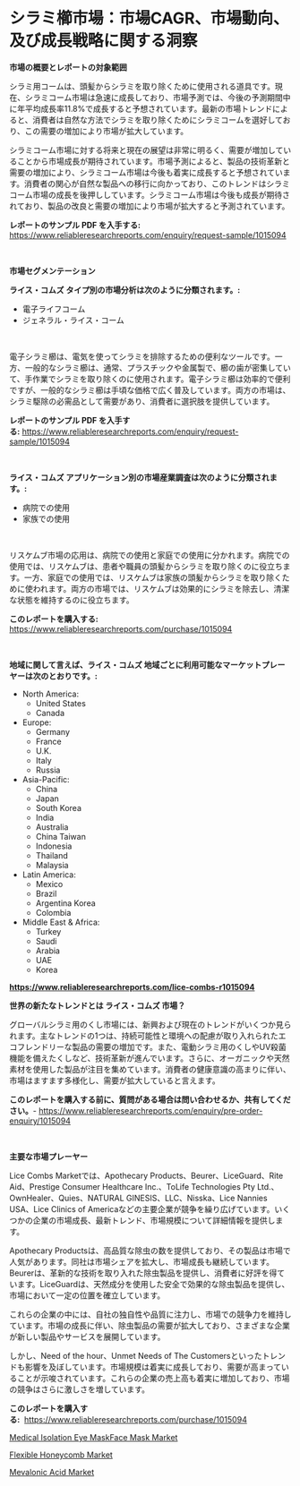 <p><h1>シラミ櫛市場：市場CAGR、市場動向、及び成長戦略に関する洞察</h1></p><p><strong>市場の概要とレポートの対象範囲</strong></p>
<p><p>シラミ用コームは、頭髪からシラミを取り除くために使用される道具です。現在、シラミコーム市場は急速に成長しており、市場予測では、今後の予測期間中に年平均成長率11.8%で成長すると予想されています。最新の市場トレンドによると、消費者は自然な方法でシラミを取り除くためにシラミコームを選好しており、この需要の増加により市場が拡大しています。</p><p>シラミコーム市場に対する将来と現在の展望は非常に明るく、需要が増加していることから市場成長が期待されています。市場予測によると、製品の技術革新と需要の増加により、シラミコーム市場は今後も着実に成長すると予想されています。消費者の関心が自然な製品への移行に向かっており、このトレンドはシラミコーム市場の成長を後押ししています。シラミコーム市場は今後も成長が期待されており、製品の改良と需要の増加により市場が拡大すると予測されています。</p></p>
<p><strong>レポートのサンプル PDF を入手する:</strong> <a href="https://www.reliableresearchreports.com/enquiry/request-sample/1015094">https://www.reliableresearchreports.com/enquiry/request-sample/1015094</a></p>
<p>&nbsp;</p>
<p><strong>市場セグメンテーション</strong></p>
<p><strong>ライス・コムズ タイプ別の市場分析は次のように分類されます。:</strong></p>
<p><ul><li>電子ライフコーム</li><li>ジェネラル・ライス・コーム</li></ul></p>
<p>&nbsp;</p>
<p><p>電子シラミ櫛は、電気を使ってシラミを排除するための便利なツールです。一方、一般的なシラミ櫛は、通常、プラスチックや金属製で、櫛の歯が密集していて、手作業でシラミを取り除くのに使用されます。電子シラミ櫛は効率的で便利ですが、一般的なシラミ櫛は手頃な価格で広く普及しています。両方の市場は、シラミ駆除の必需品として需要があり、消費者に選択肢を提供しています。</p></p>
<p><strong>レポートのサンプル PDF を入手する:</strong>&nbsp;<a href="https://www.reliableresearchreports.com/enquiry/request-sample/1015094">https://www.reliableresearchreports.com/enquiry/request-sample/1015094</a></p>
<p>&nbsp;</p>
<p><strong> ライス・コムズ アプリケーション別の市場産業調査は次のように分類されます。:</strong></p>
<p><ul><li>病院での使用</li><li>家族での使用</li></ul></p>
<p>&nbsp;</p>
<p><p>リスケムブ市場の応用は、病院での使用と家庭での使用に分かれます。病院での使用では、リスケムブは、患者や職員の頭髪からシラミを取り除くのに役立ちます。一方、家庭での使用では、リスケムブは家族の頭髪からシラミを取り除くために使われます。両方の市場では、リスケムブは効果的にシラミを除去し、清潔な状態を維持するのに役立ちます。</p></p>
<p><strong>このレポートを購入する:</strong>&nbsp; <a href="https://www.reliableresearchreports.com/purchase/1015094">https://www.reliableresearchreports.com/purchase/1015094</a></p>
<p>&nbsp;</p>
<p><strong>地域に関して言えば、ライス・コムズ 地域ごとに利用可能なマーケットプレーヤーは次のとおりです。:</strong></p>
<p><ul>
    <li>
        North America:
        <ul>
            <li>United States</li>
            <li>Canada</li>
        </ul>
    </li>
    <li>
        Europe:
        <ul>
            <li>Germany</li>
            <li>France</li>
            <li>U.K.</li>
            <li>Italy</li>
            <li>Russia</li>
        </ul>
    </li>
    <li>
        Asia-Pacific:
        <ul>
            <li>China</li>
            <li>Japan</li>
            <li>South Korea</li>
            <li>India</li>
            <li>Australia</li>
            <li>China Taiwan</li>
            <li>Indonesia</li>
            <li>Thailand</li>
            <li>Malaysia</li>
        </ul>
    </li>
    <li>
        Latin America:
        <ul>
            <li>Mexico</li>
            <li>Brazil</li>
            <li>Argentina Korea</li>
            <li>Colombia</li>
        </ul>
    </li>
    <li>
        Middle East & Africa:
        <ul>
            <li>Turkey</li>
            <li>Saudi</li>
            <li>Arabia</li>
            <li>UAE</li>
            <li>Korea</li>
        </ul>
    </li>
    </ul></p>
<p><strong><a href="https://www.reliableresearchreports.com/lice-combs-r1015094">https://www.reliableresearchreports.com/lice-combs-r1015094</a></strong>&nbsp;</p>
<p><strong>世界の新たなトレンドとは ライス・コムズ 市場？</strong></p>
<p><p>グローバルシラミ用のくし市場には、新興および現在のトレンドがいくつか見られます。主なトレンドの1つは、持続可能性と環境への配慮が取り入れられたエコフレンドリーな製品の需要の増加です。また、電動シラミ用のくしやUV殺菌機能を備えたくしなど、技術革新が進んでいます。さらに、オーガニックや天然素材を使用した製品が注目を集めています。消費者の健康意識の高まりに伴い、市場はますます多様化し、需要が拡大していると言えます。</p></p>
<p><strong>このレポートを購入する前に、質問がある場合は問い合わせるか、共有してください。</strong>- <a href="https://www.reliableresearchreports.com/enquiry/pre-order-enquiry/1015094">https://www.reliableresearchreports.com/enquiry/pre-order-enquiry/1015094</a></p>
<p>&nbsp;</p>
<p><strong>主要な市場プレーヤー</strong></p>
<p><p>Lice Combs Marketでは、Apothecary Products、Beurer、LiceGuard、Rite Aid、Prestige Consumer Healthcare Inc.、ToLife Technologies Pty Ltd.、OwnHealer、Quies、NATURAL GINESIS、LLC、Nisska、Lice Nannies USA、Lice Clinics of Americaなどの主要企業が競争を繰り広げています。いくつかの企業の市場成長、最新トレンド、市場規模について詳細情報を提供します。</p><p>Apothecary Productsは、高品質な除虫の数を提供しており、その製品は市場で人気があります。同社は市場シェアを拡大し、市場成長も継続しています。Beurerは、革新的な技術を取り入れた除虫製品を提供し、消費者に好評を得ています。LiceGuardは、天然成分を使用した安全で効果的な除虫製品を提供し、市場において一定の位置を確立しています。</p><p>これらの企業の中には、自社の独自性や品質に注力し、市場での競争力を維持しています。市場の成長に伴い、除虫製品の需要が拡大しており、さまざまな企業が新しい製品やサービスを展開しています。</p><p>しかし、Need of the hour、Unmet Needs of The Customersといったトレンドも影響を及ぼしています。市場規模は着実に成長しており、需要が高まっていることが示唆されています。これらの企業の売上高も着実に増加しており、市場の競争はさらに激しさを増しています。</p></p>
<p><strong>このレポートを購入する:</strong>&nbsp;&nbsp;<a href="https://www.reliableresearchreports.com/purchase/1015094">https://www.reliableresearchreports.com/purchase/1015094</a></p>
<p><p><a href="https://github.com/JameTravis/Market-Research-Report-List-4/blob/main/medical-isolation-eye-maskface-mask-market.md">Medical Isolation Eye MaskFace Mask Market</a></p><p><a href="https://www.linkedin.com/pulse/flexible-honeycomb-market-size-growth-segmentation-regional-country-cffvc?trackingId=px9UzG8Ahc6nIPOhyIq7Fw%3D%3D">Flexible Honeycomb Market</a></p><p><a href="https://www.linkedin.com/pulse/mevalonic-acid-market-size-evaluating-its-trends-growth-projections-nzzbc?trackingId=l9xPuQFPQep0NbiEIEppag%3D%3D">Mevalonic Acid Market</a></p></p>